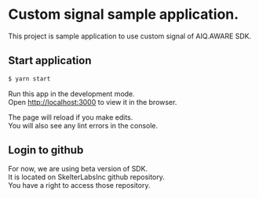 # Custom signal sample application.

This project is sample application to use custom signal of AIQ.AWARE SDK.

## Start application

```bash
$ yarn start
```

Run this app in the development mode.<br />
Open [http://localhost:3000](http://localhost:3000) to view it in the browser.

The page will reload if you make edits.<br />
You will also see any lint errors in the console.

## Login to github

For now, we are using beta version of SDK.<br />
It is located on SkelterLabsInc github repository.<br />
You have a right to access those repository.

